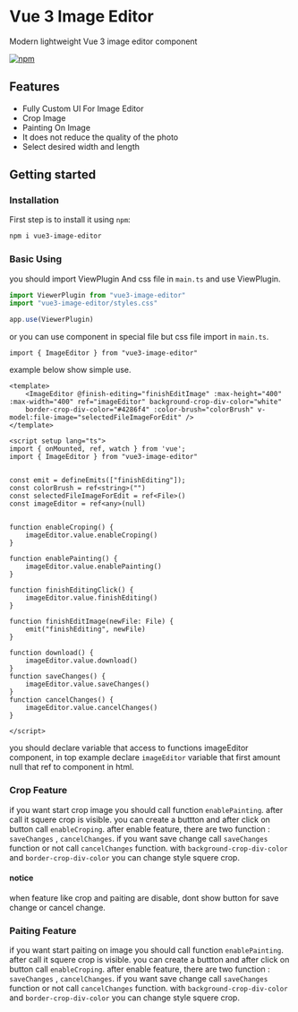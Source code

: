 # Vue 3 Image Editor

Modern lightweight Vue 3 image editor component

<p>
  <a href="https://www.npmjs.com/package/vue3-image-editor"><img src="https://img.shields.io/npm/v/vue3-image-editor.svg" alt="npm"/></a>
</p>

## Features

-  Fully Custom UI For Image Editor
-  Crop Image
-  Painting On Image
-  It does not reduce the quality of the photo
-  Select desired width and length

## Getting started

### Installation

First step is to install it using `npm`:

```bash
npm i vue3-image-editor
```

### Basic Using

you should import ViewPlugin And css file in `main.ts` and use ViewPlugin.

```ts
import ViewerPlugin from "vue3-image-editor"
import "vue3-image-editor/styles.css"

app.use(ViewerPlugin)
```
or you can use component in special file but css file import in `main.ts`.

```vue
import { ImageEditor } from "vue3-image-editor"
```

example below show simple use.

```vue
<template>
    <ImageEditor @finish-editing="finishEditImage" :max-height="400"   :max-width="400" ref="imageEditor" background-crop-div-color="white"
    border-crop-div-color="#4286f4" :color-brush="colorBrush" v-model:file-image="selectedFileImageForEdit" />
</template>

<script setup lang="ts">
import { onMounted, ref, watch } from 'vue';
import { ImageEditor } from "vue3-image-editor"


const emit = defineEmits(["finishEditing"]);
const colorBrush = ref<string>("")
const selectedFileImageForEdit = ref<File>()
const imageEditor = ref<any>(null)


function enableCroping() {
    imageEditor.value.enableCroping()
}

function enablePainting() {
    imageEditor.value.enablePainting()
}

function finishEditingClick() {
    imageEditor.value.finishEditing()
}

function finishEditImage(newFile: File) {
    emit("finishEditing", newFile)
}

function download() {
    imageEditor.value.download()
}
function saveChanges() {
    imageEditor.value.saveChanges()
}
function cancelChanges() {
    imageEditor.value.cancelChanges()
}

</script>
```

you should declare variable that access to functions imageEditor component, in top example declare `imageEditor` variable that first amount null that ref to component in html. 

### Crop Feature
if you want start crop image you should call function `enablePainting`. after call it squere crop is visible. you can create a buttton and after click on button call `enableCroping`. after enable feature, there are two function : `saveChanges` , `cancelChanges`. if you want save change call `saveChanges` function or not call `cancelChanges` function. with `background-crop-div-color` and `border-crop-div-color` you can change style squere crop.

#### notice
when feature like crop and paiting are disable, dont show button for save change or cancel change.


### Paiting Feature
if you want start paiting on image you should call function `enablePainting`. after call it squere crop is visible. you can create a buttton and after click on button call `enableCroping`. after enable feature, there are two function : `saveChanges` , `cancelChanges`. if you want save change call `saveChanges` function or not call `cancelChanges` function. with `background-crop-div-color` and `border-crop-div-color` you can change style squere crop.


